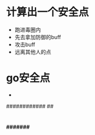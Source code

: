# 计算出一个安全点
  + 跑进毒圈内
  + 先去拿加防御的buff
  + 攻击buff
  + 远离其他人的点
# go安全点

  + 

############ ##

> #

#### ####### ##
